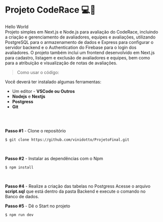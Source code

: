 # Projeto CodeRace 💻🏁

Hello World <br />
Projeto simples em Next.js e Node.js para avaliação do CodeRace, incluindo a criação e gerenciamento de avaliadores, equipes e avaliações, utilizando PostgreSQL para o armazenamento de dados e Express para configurar o servidor backend e o Authentication do Firebase para o login dos avaliadores. O projeto também inclui um frontend desenvolvido em Next.js para cadastro, listagem e exclusão de avaliadores e equipes, bem como para a atribuição e visualização de notas de avaliações.

> Como usar o código:

Você deverá ter instalado algumas ferramentas:
- Um editor - **VSCode ou Outros**
- **Nodejs** e **Nextjs**
- **Postgress** 
- **Git** 

<br />
<br />

**Passo #1** - Clone o repositório

```bash
$ git clone https://github.com/vinidotto/ProjetoFinal.git
```

<br />

**Passo #2** - Instalar as dependências com o Npm

```bash
$ npm install
```

<br />

**Passo #4** - Realize a criação das tabelas no Postgress
Acesse o arquivo **script.sql** que está dentro da pasta Backend e execute o comando no Banco de dados.
<br />

**Passo #5** - Dê o Start no projeto

```bash
$ npm run dev
```
<br />


